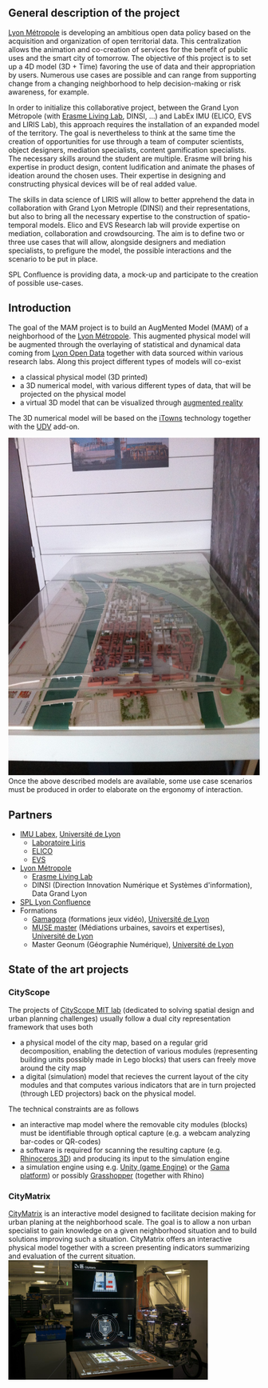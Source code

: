 ## General description of the project
[Lyon Métropole](https://www.grandlyon.com/) is developing an ambitious open data policy based on the acquisition and organization of open territorial data. This centralization allows the animation and co-creation of services for the benefit of public uses and the smart city of tomorrow. The objective of this project is to set up a 4D model (3D + Time) favoring the use of data and their appropriation by users. Numerous use cases are possible and can range from supporting change from a changing neighborhood to help decision-making or risk awareness, for example.

In order to initialize this collaborative project, between the Grand Lyon Métropole (with [Erasme Living Lab](http://www.polepixel.fr/residents/erasme/), DINSI, …) and LabEx IMU (ELICO, EVS and LIRIS Lab), this approach requires the installation of an expanded model of the territory. The goal is nevertheless to think at the same time the creation of opportunities for use through a team of computer scientists, object designers, mediation specialists, content gamification specialists. The necessary skills around the student are multiple. Erasme will bring his expertise in product design, content ludification and animate the phases of ideation around the chosen uses. Their expertise in designing and constructing physical devices will be of real added value.

The skills in data science of LIRIS will allow to better apprehend the data in collaboration with Grand Lyon Metrople (DINSI) and their representations, but also to bring all the necessary expertise to the construction of spatio-temporal models.
Elico and EVS Research lab will provide expertise on mediation, collaboration and crowdsourcing. The aim is to define two or three use cases that will allow, alongside designers and mediation specialists, to prefigure the model, the possible interactions and the scenario to be put in place.

SPL Confluence is providing data, a mock-up and participate to the creation of possible use-cases.

## Introduction
The goal of the MAM project is to build an AugMented Model (MAM) of a neighborhood of the [Lyon Métropole](https://www.grandlyon.com/). This augmented physical model will be augmented through the overlaying of statistical and dynamical data coming from [Lyon Open Data](https://data.grandlyon.com/) together with data sourced within various research labs. Along this project different types of models will co-exist
 - a classical physical model (3D printed) 
 - a 3D numerical model, with various different types of data, that will be projected on the physical model
 - a virtual 3D model that can be visualized through [augmented reality](https://en.wikipedia.org/wiki/Augmented_reality)

The 3D numerical model will be based on the [iTowns](http://www.itowns-project.org/) technology together with the [UDV](https://github.com/MEPP-team/UDV) add-on.

![Lyon Confluence physical model](Pictures/LyonConfluence_Physical_Model.jpg)
Once the above described models are available, some use case scenarios must be produced in order to elaborate on the ergonomy of interaction.

## Partners
* [IMU Labex](http://imu.universite-lyon.fr/), [Université de Lyon](https://www.universite-lyon.fr/)
   - [Laboratoire Liris](https://liris.cnrs.fr/en)
   - [ELICO](http://www.elico-recherche.eu/?lang=en)
   - [EVS](http://umr5600.cnrs.fr/en/homepage/)
* [Lyon Métropole](https://www.grandlyon.com/)
   - [Erasme Living Lab](http://www.polepixel.fr/residents/erasme/)
   - DINSI (Direction Innovation Numérique et Systèmes d'information), Data Grand Lyon
* [SPL Lyon Confluence](http://www.lyon-confluence.fr/en/urban-project/project-manager.html)
* Formations
   - [Gamagora](https://gamagora.univ-lyon2.fr/) (formations jeux vidéo), [Université de Lyon](https://www.universite-lyon.fr/)
   - [MUSE master](http://offreformation.univ-lyon2.fr/cdm/fr/fiche/objectifs/FRUAI0691775EPRME236/FRUAI0691775EPRPR889) (Médiations urbaines, savoirs et expertises), [Université de Lyon](https://www.universite-lyon.fr/)
   - Master Geonum (Géographie Numérique), [Université de Lyon](https://www.universite-lyon.fr/)
   
 ## State of the art projects
 
 ### CityScope
The projects of [CityScope MIT lab](https://www.media.mit.edu/projects/cityscope/overview/) (dedicated to solving spatial design and urban planning challenges) usually follow a dual city representation framework that uses both 
   * a physical model of the city map, based on a regular grid decomposition, enabling the detection of various modules (representing building units possibly made in Lego blocks) that users can freely move around the city map
   * a digital (simulation) model that recieves the current layout of the city modules  and that computes various indicators that are in turn projected (through LED projectors) back on the physical model.
   
The technical constraints are as follows
  - an interactive map model where the removable city modules (blocks) must be identifiable through optical capture (e.g. a webcam analyzing bar-codes or QR-codes)
  - a software is required for scanning the resulting capture (e.g. [Rhinoceros 3D](https://en.wikipedia.org/wiki/Rhinoceros_3D)) and producing its input to the simulation engine
  - a simulation engine using e.g. [Unity (game Engine)](https://en.wikipedia.org/wiki/Unity_(game_engine)) or the [Gama platform](https://github.com/gama-platform)) or possibly [Grasshopper](https://www.grasshopper3d.com/) (together with Rhino) 
   
### CityMatrix  
[CityMatrix](https://www.media.mit.edu/publications/citymatrix/) is an interactive model designed to facilitate decision making for urban planing at the neighborhood scale. The goal is to allow a non urban specialist to gain knowledge on a given neighborhood situation and to build solutions improving such a situation. CityMatrix offers an interactive physical model together with a screen presenting indicators summarizing and evaluation of the current situation.
<img src="Pictures/CityMatrix.jpg" alt="CityMatrix" width="400"/>
